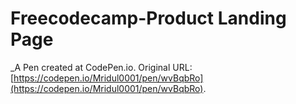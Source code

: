 # Freecodecamp-Product Landing Page
 _A Pen created at CodePen.io. Original URL: [https://codepen.io/Mridul0001/pen/wvBqbRo](https://codepen.io/Mridul0001/pen/wvBqbRo).

 